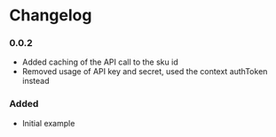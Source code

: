 # Changelog

### 0.0.2
- Added caching of the API call to the sku id
- Removed usage of API key and secret, used the context authToken instead 

### Added
- Initial example
